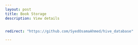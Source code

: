 ```yaml
---
layout: post
title: Book Storage 
description: View details


redirect: "https://github.com/SyedOsamaAhmed/hive_database"

---
```



